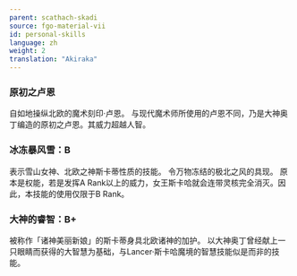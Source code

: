 ```yaml
---
parent: scathach-skadi
source: fgo-material-vii
id: personal-skills
language: zh
weight: 2
translation: "Akiraka"
---
```


### 原初之卢恩

自如地操纵北欧的魔术刻印·卢恩。
与现代魔术师所使用的卢恩不同，乃是大神奥丁编造的原初之卢恩。其威力超越人智。

### 冰冻暴风雪：B

表示雪山女神、北欧之神斯卡蒂性质的技能。
令万物冻结的极北之风的具现。
原本是权能，若是发挥A Rank以上的威力，女王斯卡哈就会连带灵核完全消灭。因此，本技能的使用仅限于B Rank。

### 大神的睿智：B+

被称作「诸神美丽新娘」的斯卡蒂身具北欧诸神的加护。
以大神奥丁曾经献上一只眼睛而获得的大智慧为基础，与Lancer·斯卡哈魔境的智慧技能似是而非的技能。
